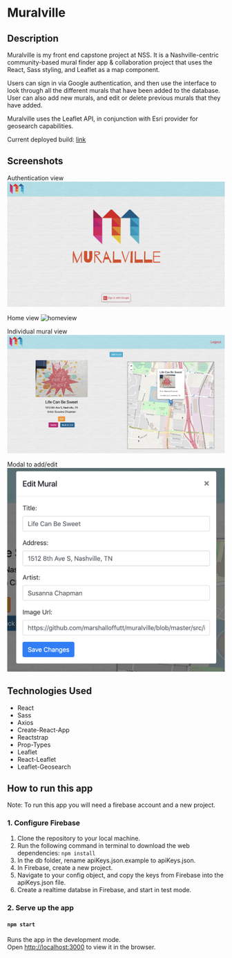 # Muralville

## Description
Muralville is my front end capstone project at NSS. It is a Nashville-centric community-based mural finder app & collaboration project that uses the React, Sass styling, and Leaflet as a map component.

Users can sign in via Google authentication, and then use the interface to look through all the different murals that have been added to the database. User can also add new murals, and edit or delete previous murals that they have added.

Muralville uses the Leaflet API, in conjunction with Esri provider for geosearch capabilities.

Current deployed build: [link](https://muralville.firebaseapp.com)

## Screenshots

Authentication view
![loginview](src/images/screenshot1.png)

Home view
![homeview](src/images/screenshot4.png)

Individual mural view
![muralview](src/images/screenshot3.png)

Modal to add/edit
![editview](src/images/screenshot-3.png)

## Technologies Used
* React
* Sass
* Axios
* Create-React-App
* Reactstrap
* Prop-Types
* Leaflet
* React-Leaflet
* Leaflet-Geosearch

## How to run this app
Note: To run this app you will need a firebase account and a new project.

### 1. Configure Firebase
1. Clone the repository to your local machine.
2. Run the following command in terminal to download the web dependencies: `npm install`
3. In the db folder, rename apiKeys.json.example to apiKeys.json.
4. In Firebase, create a new project.
5. Navigate to your config object, and copy the keys from Firebase into the apiKeys.json file.
6. Create a realtime databse in Firebase, and start in test mode.

### 2. Serve up the app
#### `npm start`

Runs the app in the development mode.<br>
Open [http://localhost:3000](http://localhost:3000) to view it in the browser.
